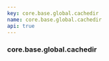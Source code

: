 ```yaml
---
key: core.base.global.cachedir
name: core.base.global.cachedir
api: true
---
```


### core.base.global.cachedir
